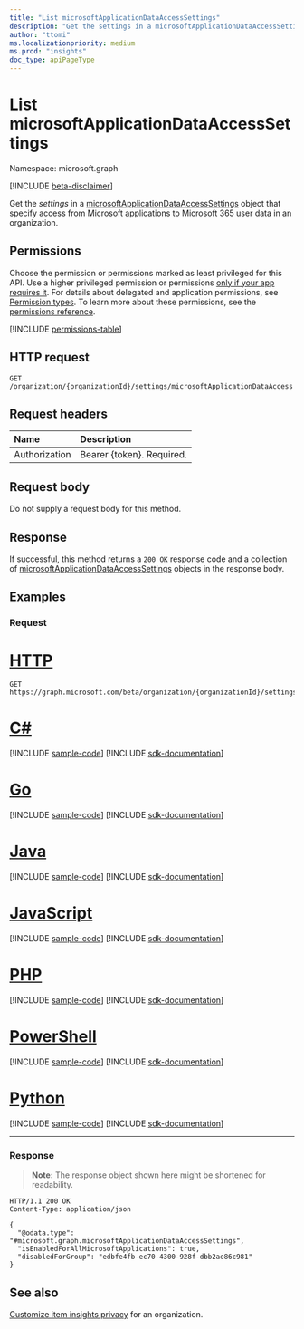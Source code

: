 ```yaml
---
title: "List microsoftApplicationDataAccessSettings"
description: "Get the settings in a microsoftApplicationDataAccessSettings object that specify access from Microsoft applications to Microsoft 365 user data in an organization."
author: "ttomi"
ms.localizationpriority: medium
ms.prod: "insights"
doc_type: apiPageType
---
```


# List microsoftApplicationDataAccessSettings

Namespace: microsoft.graph

[!INCLUDE [beta-disclaimer](../../includes/beta-disclaimer.md)]

Get the _settings_ in a [microsoftApplicationDataAccessSettings](../resources/microsoftapplicationdataaccesssettings.md) object that specify access from Microsoft applications to Microsoft 365 user data in an organization.

## Permissions

Choose the permission or permissions marked as least privileged for this API. Use a higher privileged permission or permissions [only if your app requires it](/graph/permissions-overview#best-practices-for-using-microsoft-graph-permissions). For details about delegated and application permissions, see [Permission types](/graph/permissions-overview#permission-types). To learn more about these permissions, see the [permissions reference](/graph/permissions-reference).

<!-- { "blockType": "permissions", "name": "organizationsettings_list_microsoftapplicationdataaccess" } -->
[!INCLUDE [permissions-table](../includes/permissions/organizationsettings-list-microsoftapplicationdataaccess-permissions.md)]

## HTTP request

<!-- {
  "blockType": "ignored"
}
-->
``` http
GET /organization/{organizationId}/settings/microsoftApplicationDataAccess
```

## Request headers

|Name|Description|
|:---|:---|
|Authorization|Bearer {token}. Required.|

## Request body

Do not supply a request body for this method.

## Response

If successful, this method returns a `200 OK` response code and a collection of [microsoftApplicationDataAccessSettings](../resources/microsoftapplicationdataaccesssettings.md) objects in the response body.

## Examples

### Request

# [HTTP](#tab/http)
<!-- {
  "blockType": "request",
  "name": "list_microsoftapplicationdataaccesssettings"
}
-->
``` http
GET https://graph.microsoft.com/beta/organization/{organizationId}/settings/microsoftApplicationDataAccess
```

# [C#](#tab/csharp)
[!INCLUDE [sample-code](../includes/snippets/csharp/list-microsoftapplicationdataaccesssettings-csharp-snippets.md)]
[!INCLUDE [sdk-documentation](../includes/snippets/snippets-sdk-documentation-link.md)]

# [Go](#tab/go)
[!INCLUDE [sample-code](../includes/snippets/go/list-microsoftapplicationdataaccesssettings-go-snippets.md)]
[!INCLUDE [sdk-documentation](../includes/snippets/snippets-sdk-documentation-link.md)]

# [Java](#tab/java)
[!INCLUDE [sample-code](../includes/snippets/java/list-microsoftapplicationdataaccesssettings-java-snippets.md)]
[!INCLUDE [sdk-documentation](../includes/snippets/snippets-sdk-documentation-link.md)]

# [JavaScript](#tab/javascript)
[!INCLUDE [sample-code](../includes/snippets/javascript/list-microsoftapplicationdataaccesssettings-javascript-snippets.md)]
[!INCLUDE [sdk-documentation](../includes/snippets/snippets-sdk-documentation-link.md)]

# [PHP](#tab/php)
[!INCLUDE [sample-code](../includes/snippets/php/list-microsoftapplicationdataaccesssettings-php-snippets.md)]
[!INCLUDE [sdk-documentation](../includes/snippets/snippets-sdk-documentation-link.md)]

# [PowerShell](#tab/powershell)
[!INCLUDE [sample-code](../includes/snippets/powershell/list-microsoftapplicationdataaccesssettings-powershell-snippets.md)]
[!INCLUDE [sdk-documentation](../includes/snippets/snippets-sdk-documentation-link.md)]

# [Python](#tab/python)
[!INCLUDE [sample-code](../includes/snippets/python/list-microsoftapplicationdataaccesssettings-python-snippets.md)]
[!INCLUDE [sdk-documentation](../includes/snippets/snippets-sdk-documentation-link.md)]

---

### Response

>**Note:** The response object shown here might be shortened for readability.
<!-- {
  "blockType": "response",
  "truncated": true,
  "@odata.type": "microsoft.graph.microsoftApplicationDataAccessSettings",
  "name": "list_microsoftapplicationdataaccesssettings"
}
-->
``` http
HTTP/1.1 200 OK
Content-Type: application/json

{
  "@odata.type": "#microsoft.graph.microsoftApplicationDataAccessSettings",
  "isEnabledForAllMicrosoftApplications": true,
  "disabledForGroup": "edbfe4fb-ec70-4300-928f-dbb2ae86c981"
}
```

## See also

[Customize item insights privacy](/graph/insights-customize-item-insights-privacy) for an organization.
